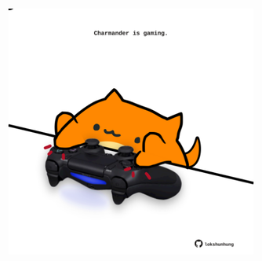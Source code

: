 <!-- built at 06/04/2021, 07:12:46 UTC -->
<p align="center">
  <img width="500" height="500" src="./ReadmeImage.svg">
</p>
